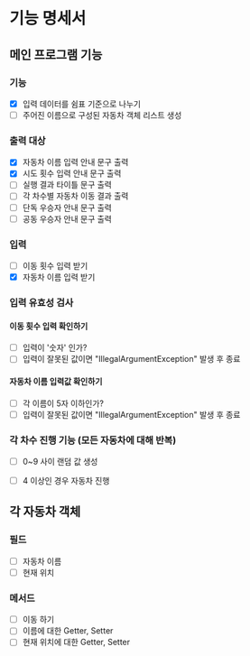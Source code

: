 # 기능 명세서

## 메인 프로그램 기능
### 기능
- [x] 입력 데이터를 쉼표 기준으로 나누기
- [ ] 주어진 이름으로 구성된 자동차 객체 리스트 생성

### 출력 대상
- [x] 자동차 이름 입력 안내 문구 출력
- [x] 시도 횟수 입력 안내 문구 출력
- [ ] 실행 결과 타이틀 문구 출력
- [ ] 각 차수별 자동차 이동 결과 출력
- [ ] 단독 우승자 안내 문구 출력
- [ ] 공동 우승자 안내 문구 출력

### 입력
- [ ] 이동 횟수 입력 받기
- [x] 자동차 이름 입력 받기

### 입력 유효성 검사
#### 이동 횟수 입력 확인하기
- [ ] 입력이 '숫자' 인가?
- [ ] 입력이 잘못된 값이면 "IllegalArgumentException" 발생 후 종료
#### 자동차 이름 입력값 확인하기
- [ ] 각 이름이 5자 이하인가?
- [ ] 입력이 잘못된 값이면 "IllegalArgumentException" 발생 후 종료

### 각 차수 진행 기능 (모든 자동차에 대해 반복)
- [ ] 0~9 사이 랜덤 값 생성
- [ ] 4 이상인 경우 자동차 진행


## 각 자동차 객체
### 필드
- [ ] 자동차 이름
- [ ] 현재 위치

### 메서드
- [ ] 이동 하기
- [ ] 이름에 대한 Getter, Setter
- [ ] 현재 위치에 대한 Getter, Setter